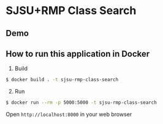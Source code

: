 # SJSU+RMP Class Search

## Demo


## How to run this application in Docker

1. Build

```sh
$ docker build . -t sjsu-rmp-class-search
```

2. Run

```sh
$ docker run --rm -p 5000:5000 -t sjsu-rmp-class-search
```

Open `http://localhost:8000` in your web browser
